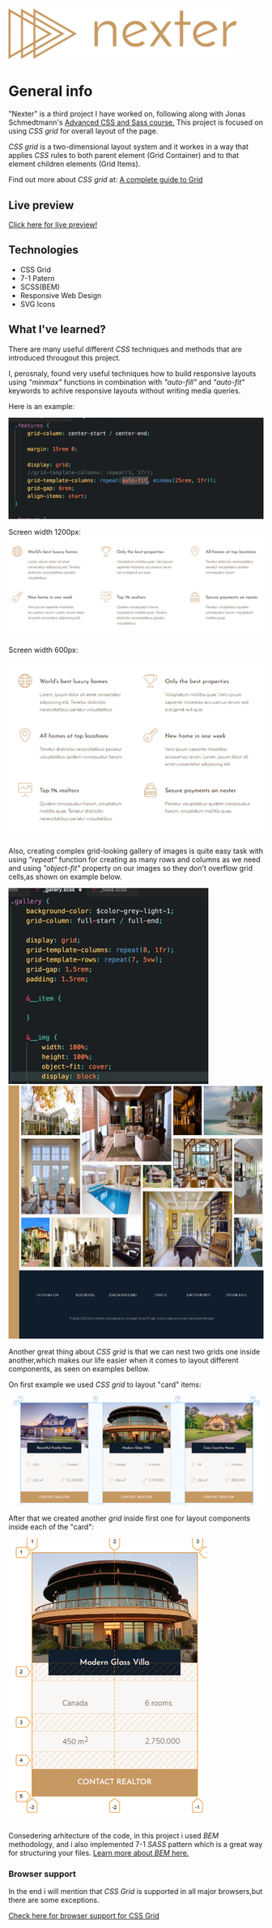 # <img src="img/logo.png">
# General info
"Nexter" is a third project I have worked on, following along
with Jonas Schmedtmann's <a href="https://www.udemy.com/course/advanced-css-and-sass/">Advanced CSS and Sass course.</a>
This project is focused on using <i>CSS grid</i> for overall layout of the page.

<i>CSS grid </i> is a two-dimensional layout system and it workes in a way that applies <i>CSS</i> rules to both parent element (Grid Container) and 
to that element children elements (Grid Items).

Find out more about <i>CSS grid</i> at:  <a href="https://css-tricks.com/snippets/css/complete-guide-grid/">A complete guide to Grid</a>

## Live preview

<a href="https://nexter-git-main.johnny415.vercel.app/">Click here for live preview!</a>

## Technologies

<ul>
<li>CSS Grid</li>
<li>7-1 Patern</li>
<li>SCSS(BEM)</li>
<li>Responsive Web Design</li>
<li>SVG Icons</li>
</ul>

## What I've learned?

There are many useful different <i>CSS</i> techniques and methods that are introduced througout this project.

I, perosnaly, found very useful techniques how to build responsive layouts using <i>"minmax"</i> functions in combination
with <i>"auto-fill"</i> and <i>"auto-fit"</i> keywords to achive responsive layouts without writing media queries.

Here is an example:

<img src="img/code-2.jpg">

Screen width 1200px:
<img src="img/features-2.png">

Screen width 600px:

<img src="img/features.png">

Also, creating complex grid-looking gallery of images is quite easy task with using  <i>"repeat"</i> function for 
creating as many rows and columns as we need and using <i>"object-fit"</i> property on our images so they don't overflow grid cells,as shown on example below.


<img src="img/code.jpg">

<img src="img/gallery-2.jpg" width="900" height="500">


Another great thing about <i>CSS grid</i> is that we can nest two grids one inside another,which makes our life
easier when it comes to layout different components, as seen on examples bellow.

On first example we used <i>CSS grid</i> to layout "card" items:

<img src="img/grid-1.png">


After that we created another <i>grid</i> inside first one for layout components inside each of the "card":


<img src="img/grid-2.png">


Consedering arhitecture of the code, in this project i used <i>BEM</i> methodology, and i also implemented 
7-1 <i>SASS</i> pattern which is a great way for structuring your files.
<a href="http://getbem.com/introduction/">Learn more about <i>BEM</i> here.</a>

### Browser support

In the end i will mention that <i>CSS Grid</i> is supported in all major browsers,but there are some exceptions.

<a href="https://caniuse.com/css-grid">Check here for browser support for CSS Grid</a>
